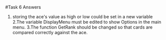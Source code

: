 #Task 6 Answers

1. storing the ace's value as high or low could be set in a new variable
2.The variable DisplayMenu must be edited to show Options in the main menu.
3.The function GetRank should be changed so that cards are compared correctly against the ace.
